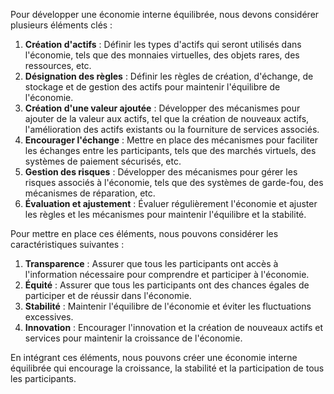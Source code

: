 Pour développer une économie interne équilibrée, nous devons considérer plusieurs éléments clés :

1.  **Création d'actifs** : Définir les types d'actifs qui seront utilisés dans l'économie, tels que des monnaies virtuelles, des objets rares, des ressources, etc.
2.  **Désignation des règles** : Définir les règles de création, d'échange, de stockage et de gestion des actifs pour maintenir l'équilibre de l'économie.
3.  **Création d'une valeur ajoutée** : Développer des mécanismes pour ajouter de la valeur aux actifs, tel que la création de nouveaux actifs, l'amélioration des actifs existants ou la fourniture de services associés.
4.  **Encourager l'échange** : Mettre en place des mécanismes pour faciliter les échanges entre les participants, tels que des marchés virtuels, des systèmes de paiement sécurisés, etc.
5.  **Gestion des risques** : Développer des mécanismes pour gérer les risques associés à l'économie, tels que des systèmes de garde-fou, des mécanismes de réparation, etc.
6.  **Évaluation et ajustement** : Évaluer régulièrement l'économie et ajuster les règles et les mécanismes pour maintenir l'équilibre et la stabilité.

Pour mettre en place ces éléments, nous pouvons considérer les caractéristiques suivantes :

1.  **Transparence** : Assurer que tous les participants ont accès à l'information nécessaire pour comprendre et participer à l'économie.
2.  **Équité** : Assurer que tous les participants ont des chances égales de participer et de réussir dans l'économie.
3.  **Stabilité** : Maintenir l'équilibre de l'économie et éviter les fluctuations excessives.
4.  **Innovation** : Encourager l'innovation et la création de nouveaux actifs et services pour maintenir la croissance de l'économie.

En intégrant ces éléments, nous pouvons créer une économie interne équilibrée qui encourage la croissance, la stabilité et la participation de tous les participants.